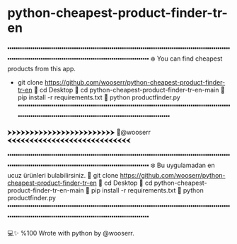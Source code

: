 # python-cheapest-product-finder-tr-en
   
🢝🢝🢝🢝🢝🢝🢝🢝🢝🢝🢝🢝🢝🢝🢝🢝🢝🢝🢝🢝🢝🢝🢝🢝🢝🢝🢝🢝🢝🢝🢝🢝🢝🢝🢝🢝🢝🢝🢝🢝🢝🢝🢝🢝🢝🢝🢝🢝🢝🢝🢝🢝🢝🢝🢝🢝🢝🢝🢝🢝🢝🢝🢝🢝🢝🢝🢝🢝🢝🢝🢝🢝🢝🢝🢝🢝🢝🢝🢝🢝🢝🢝🢝🢝🢝🢝🢝🢝🢝🢝🢝🢝🢝🢝🢝🢝🢝🢝🢝🢝🢝🢝🢝🢝🢝🢝🢝🢝🢝🢝🢝🢝🢝🢝🢝🢝🢝🢝🢝🢝🢝🢝🢝🢝🢝🢝🢝🢝🢝🢝🢝🢝🢝🢝🢝🢝🢝🢝🢝🢝🢝🢝🢝🢝🢝🢝🢝🢝🢝🢝🢝🢝🢝🢝🢝🢝🢝🢝🢝🢝🢝🢝🢝🢝🢝🢝🢝🢝🢝🢝🢝🢝🢝🢝🢝
❄ You can find cheapest products from this app.
- git clone https://github.com/wooserr/python-cheapest-product-finder-tr-en
🚀 cd Desktop
🚀 cd python-cheapest-product-finder-tr-en-main
🚀 pip install -r requirements.txt
🚀 python productfinder.py
🢝🢝🢝🢝🢝🢝🢝🢝🢝🢝🢝🢝🢝🢝🢝🢝🢝🢝🢝🢝🢝🢝🢝🢝🢝🢝🢝🢝🢝🢝🢝🢝🢝🢝🢝🢝🢝🢝🢝🢝🢝🢝🢝🢝🢝🢝🢝🢝🢝🢝🢝🢝🢝🢝🢝🢝🢝🢝🢝🢝🢝🢝🢝🢝🢝🢝🢝🢝🢝🢝🢝🢝🢝🢝🢝🢝🢝🢝🢝🢝🢝🢝🢝🢝🢝🢝🢝🢝🢝🢝🢝🢝🢝🢝🢝🢝🢝🢝🢝🢝🢝🢝🢝🢝🢝🢝🢝🢝🢝🢝🢝🢝🢝🢝🢝🢝🢝🢝🢝🢝🢝🢝🢝🢝🢝🢝🢝🢝🢝🢝🢝🢝🢝🢝🢝🢝🢝🢝🢝🢝🢝🢝🢝🢝🢝🢝🢝🢝🢝🢝🢝🢝🢝🢝🢝🢝🢝🢝🢝🢝🢝🢝🢝🢝🢝🢝🢝🢝🢝🢝🢝🢝🢝🢝🢝

⮞⮞⮞⮞⮞⮞⮞⮞⮞⮞⮞⮞⮞⮞⮞⮞⮞⮞⮞⮞⮞⮞⮞⮞ 💎@wooserr ⮜⮜⮜⮜⮜⮜⮜⮜⮜⮜⮜⮜⮜⮜⮜⮜⮜⮜⮜⮜⮜⮜⮜⮜⮜⮜⮜⮜

🢝🢝🢝🢝🢝🢝🢝🢝🢝🢝🢝🢝🢝🢝🢝🢝🢝🢝🢝🢝🢝🢝🢝🢝🢝🢝🢝🢝🢝🢝🢝🢝🢝🢝🢝🢝🢝🢝🢝🢝🢝🢝🢝🢝🢝🢝🢝🢝🢝🢝🢝🢝🢝🢝🢝🢝🢝🢝🢝🢝🢝🢝🢝🢝🢝🢝🢝🢝🢝🢝🢝🢝🢝🢝🢝🢝🢝🢝🢝🢝🢝🢝🢝🢝🢝🢝🢝🢝🢝🢝🢝🢝🢝🢝🢝🢝🢝🢝🢝🢝🢝🢝🢝🢝🢝🢝🢝🢝🢝🢝🢝🢝🢝🢝🢝🢝🢝🢝🢝🢝🢝🢝🢝🢝🢝🢝🢝🢝🢝🢝🢝🢝🢝🢝🢝🢝🢝🢝🢝🢝🢝🢝🢝🢝🢝🢝🢝🢝🢝🢝🢝🢝🢝🢝🢝🢝🢝🢝🢝🢝🢝🢝🢝🢝🢝🢝🢝🢝🢝🢝🢝🢝🢝🢝🢝
❄ Bu uygulamadan en ucuz ürünleri bulabilirsiniz.
🚀 git clone https://github.com/wooserr/python-cheapest-product-finder-tr-en
🚀 cd Desktop
🚀 cd python-cheapest-product-finder-tr-en-main
🚀 pip install -r requirements.txt
🚀 python productfinder.py
🢝🢝🢝🢝🢝🢝🢝🢝🢝🢝🢝🢝🢝🢝🢝🢝🢝🢝🢝🢝🢝🢝🢝🢝🢝🢝🢝🢝🢝🢝🢝🢝🢝🢝🢝🢝🢝🢝🢝🢝🢝🢝🢝🢝🢝🢝🢝🢝🢝🢝🢝🢝🢝🢝🢝🢝🢝🢝🢝🢝🢝🢝🢝🢝🢝🢝🢝🢝🢝🢝🢝🢝🢝🢝🢝🢝🢝🢝🢝🢝🢝🢝🢝🢝🢝🢝🢝🢝🢝🢝🢝🢝🢝🢝🢝🢝🢝🢝🢝🢝🢝🢝🢝🢝🢝🢝🢝🢝🢝🢝🢝🢝🢝🢝🢝🢝🢝🢝🢝🢝🢝🢝🢝🢝🢝🢝🢝🢝🢝🢝🢝🢝🢝🢝🢝🢝🢝🢝🢝🢝🢝🢝🢝🢝🢝🢝🢝🢝🢝🢝🢝🢝🢝🢝🢝🢝🢝🢝🢝🢝🢝🢝🢝🢝🢝🢝🢝🢝🢝🢝🢝🢝🢝🢝🢝

💻✨ %100 Wrote with python by @wooserr.


